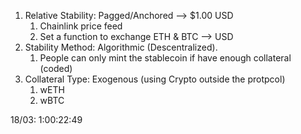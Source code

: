 1. Relative Stability: Pagged/Anchored --> $1.00 USD
    1. Chainlink price feed
    2. Set a function to exchange ETH & BTC --> USD
2. Stability Method: Algorithmic (Descentralized).
    1. People can only mint the stablecoin if have enough collateral (coded)
3. Collateral Type: Exogenous (using Crypto outside the protpcol)
    1. wETH
    2. wBTC

18/03: 1:00:22:49